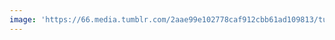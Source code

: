 ```yaml
---
image: 'https://66.media.tumblr.com/2aae99e102778caf912cbb61ad109813/tumblr_pdykq5w3Tj1tbdx3so1_1280.jpg'
---
```

